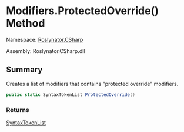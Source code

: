 # Modifiers\.ProtectedOverride\(\) Method

Namespace: [Roslynator.CSharp](../../README.md)

Assembly: Roslynator\.CSharp\.dll

## Summary

Creates a list of modifiers that contains "protected override" modifiers\.

```csharp
public static SyntaxTokenList ProtectedOverride()
```

### Returns

[SyntaxTokenList](https://docs.microsoft.com/en-us/dotnet/api/microsoft.codeanalysis.syntaxtokenlist)




